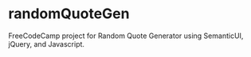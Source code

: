 # randomQuoteGen
FreeCodeCamp project for Random Quote Generator using SemanticUI, jQuery, and Javascript. 
